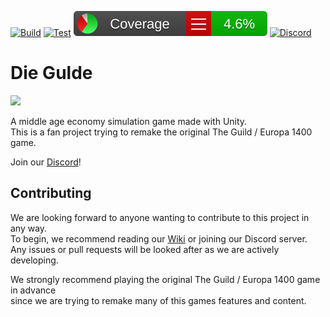 [![Build](https://github.com/EuleMitKeule/die-gulde/actions/workflows/build.yml/badge.svg?branch=master)](https://github.com/EuleMitKeule/die-gulde/actions/workflows/build.yml) [![Test](https://github.com/EuleMitKeule/die-gulde/actions/workflows/test.yml/badge.svg?branch=master)](https://github.com/EuleMitKeule/die-gulde/actions/workflows/test.yml) ![Coverage](https://github.com/EuleMitKeule/die-gulde/blob/badges/src/coverage/Report/badge_linecoverage.svg) [![Discord](https://img.shields.io/discord/824534227927171092?color=7389D8&label=%20&logo=discord&logoColor=ffffff)](https://discord.gg/rsfjn8D9CM)

# Die Gulde

<img src="https://github.com/EuleMitKeule/die-gulde/blob/master/src/Assets/_Project/Graphics/gulde-icon-large.png" height=200/>


A middle age economy simulation game made with Unity.<br>
This is a fan project trying to remake the original The Guild / Europa 1400 game.

Join our [Discord](https://discord.gg/nySs2bVbbw)!

## Contributing
We are looking forward to anyone wanting to contribute to this project in any way.<br>
To begin, we recommend reading our [Wiki](https://github.com/eulemitkeule/die-gulde/wiki) or joining our Discord server.<br>
Any issues or pull requests will be looked after as we are actively developing.<br>

We strongly recommend playing the original The Guild / Europa 1400 game in advance<br>
since we are trying to remake many of this games features and content.
